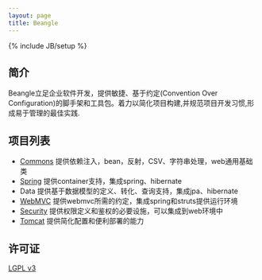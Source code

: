 ```yaml
---
layout: page
title: Beangle
---
```

{% include JB/setup %}

## 简介

Beangle立足企业软件开发，提供敏捷、基于约定(Convention Over Configuration)的脚手架和工具包。着力以简化项目构建,并规范项目开发习惯,形成易于管理的最佳实践.

## 项目列表

* [Commons](/commons/index.html) 提供依赖注入，bean，反射，CSV、字符串处理，web通用基础类
* [Spring](/spring/index.html) 提供container支持，集成spring、hibernate
* Data 提供基于数据模型的定义、转化、查询支持，集成jpa、hibernate
* [WebMVC](/webmvc/index.html) 提供webmvc所需的约定，集成spring和struts提供运行环境
* [Security](/security/index.html) 提供权限定义和鉴权的必要设施，可以集成到web环境中
* [Tomcat](/tomcat/index.html) 提供简化配置和便利部署的能力

## 许可证
[LGPL v3](http://www.gnu.org/licenses/lgpl.txt)

